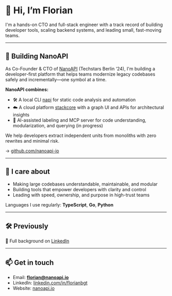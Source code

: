 # 👋 Hi, I’m Florian

I'm a hands-on CTO and full-stack engineer with a track record of building developer tools, scaling backend systems, and leading small, fast-moving teams.

---

## 🚀 Building NanoAPI

As Co-Founder & CTO of [NanoAPI](https://nanoapi.io) (Techstars Berlin ‘24), I'm building a developer-first platform that helps teams modernize legacy codebases safely and incrementally—one symbol at a time.

**NanoAPI combines:**
- 🛠️ A local CLI [napi](https://github.com/nanoapi-io/napi) for static code analysis and automation
- ☁️ A cloud platform [stackcore](https://github.com/nanoapi-io/stackcore) with a graph UI and APIs for architectural insights
- 🤖 AI-assisted labeling and MCP server for code understanding, modularization, and querying (in progress)

We help developers extract independent units from monoliths with zero rewrites and minimal risk.

→ [github.com/nanoapi-io](https://github.com/nanoapi-io)

---

## 🧠 I care about

- Making large codebases understandable, maintainable, and modular
- Building tools that empower developers with clarity and control
- Leading with speed, ownership, and purpose in high-trust teams

Languages I use regularly: **TypeScript**, **Go**, **Python**

---

## 🛠️ Previously

📄 Full background on [LinkedIn](https://linkedin.com/in/florianbgt)

---

## 📫 Get in touch

- Email: **florian@nanoapi.io**
- LinkedIn: [linkedin.com/in/florianbgt](https://linkedin.com/in/florianbgt)
- Website: [nanoapi.io](https://nanoapi.io)

